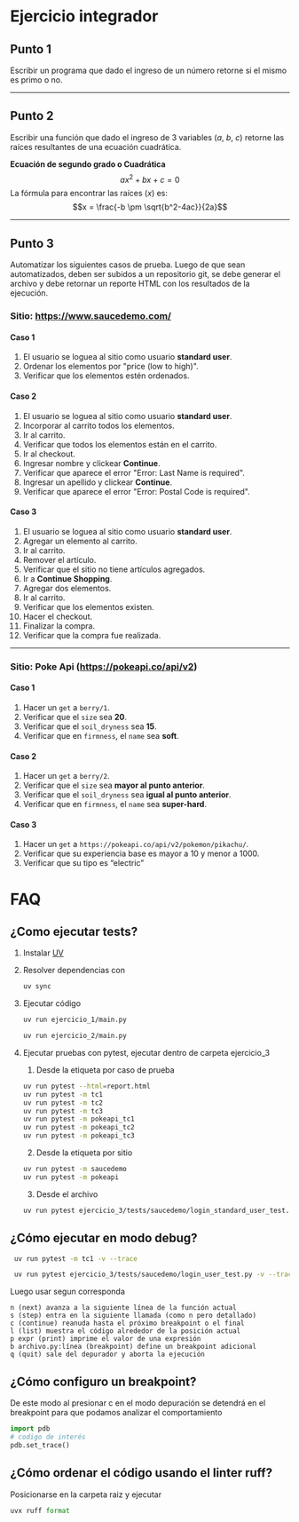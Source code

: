 # Ejercicio integrador

## Punto 1
Escribir un programa que dado el ingreso de un número retorne si el mismo es primo o no.

***

## Punto 2
Escribir una función que dado el ingreso de 3 variables ($a$, $b$, $c$) retorne las raíces resultantes de una ecuación cuadrática.

**Ecuación de segundo grado o Cuadrática**
$$ax^2+bx+c=0$$
La fórmula para encontrar las raíces ($x$) es:
$$x = \frac{-b \pm \sqrt{b^2-4ac}}{2a}$$

***

## Punto 3
Automatizar los siguientes casos de prueba. Luego de que sean automatizados, deben ser subidos a un repositorio git, se debe generar el archivo y debe retornar un reporte HTML con los resultados de la ejecución.

### Sitio: https://www.saucedemo.com/

#### Caso 1
1.  El usuario se loguea al sitio como usuario **standard user**.
2.  Ordenar los elementos por "price (low to high)".
3.  Verificar que los elementos estén ordenados.

#### Caso 2
1.  El usuario se loguea al sitio como usuario **standard user**.
2.  Incorporar al carrito todos los elementos.
3.  Ir al carrito.
4.  Verificar que todos los elementos están en el carrito.
5.  Ir al checkout.
6.  Ingresar nombre y clickear **Continue**.
7.  Verificar que aparece el error "Error: Last Name is required".
8.  Ingresar un apellido y clickear **Continue**.
9.  Verificar que aparece el error "Error: Postal Code is required".

#### Caso 3
1.  El usuario se loguea al sitio como usuario **standard user**.
2.  Agregar un elemento al carrito.
3.  Ir al carrito.
4.  Remover el artículo.
5.  Verificar que el sitio no tiene artículos agregados.
6.  Ir a **Continue Shopping**.
7.  Agregar dos elementos.
8.  Ir al carrito.
9.  Verificar que los elementos existen.
10. Hacer el checkout.
11. Finalizar la compra.
12. Verificar que la compra fue realizada.

***

### Sitio: Poke Api (https://pokeapi.co/api/v2)

#### Caso 1
1.  Hacer un `get` a `berry/1`.
2.  Verificar que el `size` sea **20**.
3.  Verificar que el `soil_dryness` sea **15**.
4.  Verificar que en `firmness`, el `name` sea **soft**.

#### Caso 2
1.  Hacer un `get` a `berry/2`.
2.  Verificar que el `size` sea **mayor al punto anterior**.
3.  Verificar que el `soil_dryness` sea **igual al punto anterior**.
4.  Verificar que en `firmness`, el `name` sea **super-hard**.

#### Caso 3
1.  Hacer un `get` a `https://pokeapi.co/api/v2/pokemon/pikachu/`.
2.  Verificar que su experiencia base es mayor a 10 y menor a 1000.
3.  Verificar que su tipo es “electric”

# FAQ

## ¿Como ejecutar tests?

1. Instalar [UV](https://docs.astral.sh/uv/getting-started/installation/)
2. Resolver dependencias con 

    ```bash
    uv sync
    ```

3. Ejecutar código

    ```bash
    uv run ejercicio_1/main.py
    ```

    ```bash
    uv run ejercicio_2/main.py
    ```

4. Ejecutar pruebas con pytest, ejecutar dentro de carpeta ejercicio_3

    1. Desde la etiqueta por caso de prueba

    ```bash
    uv run pytest --html=report.html
    uv run pytest -m tc1
    uv run pytest -m tc2
    uv run pytest -m tc3
    uv run pytest -m pokeapi_tc1
    uv run pytest -m pokeapi_tc2
    uv run pytest -m pokeapi_tc3
    ```

    2. Desde la etiqueta por sitio

    ```bash
    uv run pytest -m saucedemo
    uv run pytest -m pokeapi
    ```

    3. Desde el archivo

    ```bash
    uv run pytest ejercicio_3/tests/saucedemo/login_standard_user_test.py
    ```

## ¿Cómo ejecutar en modo debug?

```bash
 uv run pytest -m tc1 -v --trace
```

```bash
 uv run pytest ejercicio_3/tests/saucedemo/login_user_test.py -v --trace
```

Luego usar segun corresponda

```
n (next) avanza a la siguiente línea de la función actual
s (step) entra en la siguiente llamada (como n pero detallado)
c (continue) reanuda hasta el próximo breakpoint o el final
l (list) muestra el código alrededor de la posición actual
p expr (print) imprime el valor de una expresión
b archivo.py:línea (breakpoint) define un breakpoint adicional
q (quit) sale del depurador y aborta la ejecución
```

## ¿Cómo configuro un breakpoint?

De este modo al presionar c en el modo depuración se detendrá en el breakpoint para que podamos analizar el comportamiento

```python
import pdb
# codigo de interés
pdb.set_trace()
```

## ¿Cómo ordenar el código usando el linter ruff?

Posicionarse en la carpeta raiz y ejecutar

```python
uvx ruff format
```
